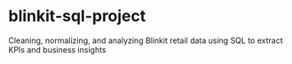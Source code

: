 # blinkit-sql-project
Cleaning, normalizing, and analyzing Blinkit retail data using SQL to extract KPIs and business insights
